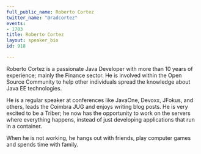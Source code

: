 ```yaml
---
full_public_name: Roberto Cortez
twitter_name: "@radcortez"
events:
- 1703
title: Roberto Cortez
layout: speaker_bio
id: 918

---
```

Roberto Cortez is a passionate  Java Developer with more than 10 years of experience; mainly the Finance sector. He is involved within the Open Source Community to help other individuals spread the knowledge about Java EE technologies.

He is a regular speaker at conferences like JavaOne, Devoxx, JFokus, and others, leads the Coimbra JUG and enjoys writing blog posts. He is very excited to be a Triber; he now has the opportunity to work on the servers where everything happens, instead of just developing applications that run in a container.

When he is not working, he hangs out with friends, play computer games and spends time with family.